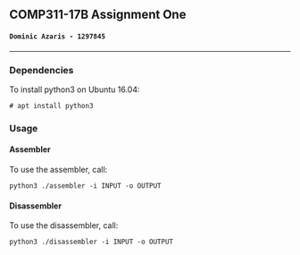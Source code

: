 ## COMP311-17B Assignment One
#### `Dominic Azaris - 1297845`

---

### Dependencies
To install python3 on Ubuntu 16.04:
```
# apt install python3
```

### Usage

#### Assembler
To use the assembler, call:
```
python3 ./assembler -i INPUT -o OUTPUT
```

#### Disassembler
To use the disassembler, call:
```
python3 ./disassembler -i INPUT -o OUTPUT
```
